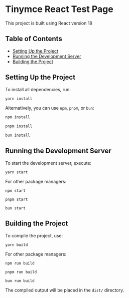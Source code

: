 # Tinymce React Test Page

This project is built using React version 18

## Table of Contents
- [Setting Up the Project](#setting-up-the-project)
- [Running the Development Server](#running-the-development-server)
- [Building the Project](#building-the-project)

## Setting Up the Project
To install all dependencies, run:
```bash
yarn install
```

Alternatively, you can use `npm`, `pnpm`, or `bun`:

```bash
npm install
```

```bash
pnpm install
```

```bash
bun install
```

## Running the Development Server
To start the development server, execute:
```shell
yarn start
```

For other package managers:
```shell
npm start
```

```shell
pnpm start
```

```shell
bun start
```

## Building the Project
To compile the project, use:
```shell
yarn build
```

For other package managers:
```shell
npm run build
```

```shell
pnpm run build
```

```shell
bun run build
```

The compiled output will be placed in the `dist/` directory.
